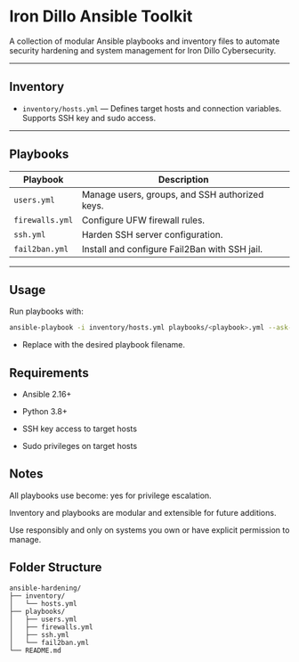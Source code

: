 # Iron Dillo Ansible Toolkit

A collection of modular Ansible playbooks and inventory files to automate security hardening and system management for Iron Dillo Cybersecurity.

---

## Inventory

- `inventory/hosts.yml` — Defines target hosts and connection variables. Supports SSH key and sudo access.

---

## Playbooks

| Playbook         | Description                                            |
|------------------|--------------------------------------------------------|
| `users.yml`      | Manage users, groups, and SSH authorized keys.         |
| `firewalls.yml`  | Configure UFW firewall rules.                           |
| `ssh.yml`        | Harden SSH server configuration.                        |
| `fail2ban.yml`   | Install and configure Fail2Ban with SSH jail.           |

---

## Usage

Run playbooks with:

```bash
ansible-playbook -i inventory/hosts.yml playbooks/<playbook>.yml --ask-become-pass
```
- Replace <playbook> with the desired playbook filename.

## Requirements
- Ansible 2.16+

- Python 3.8+

- SSH key access to target hosts

- Sudo privileges on target hosts

## Notes
All playbooks use become: yes for privilege escalation.

Inventory and playbooks are modular and extensible for future additions.

Use responsibly and only on systems you own or have explicit permission to manage.

## Folder Structure
```
ansible-hardening/
├── inventory/
│   └── hosts.yml
├── playbooks/
│   ├── users.yml
│   ├── firewalls.yml
│   ├── ssh.yml
│   └── fail2ban.yml
└── README.md
```

